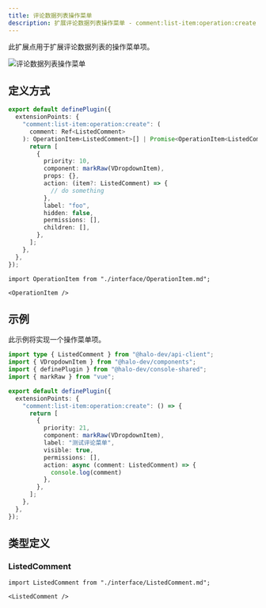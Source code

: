 ```yaml
---
title: 评论数据列表操作菜单
description: 扩展评论数据列表操作菜单 - comment:list-item:operation:create
---
```


此扩展点用于扩展评论数据列表的操作菜单项。

![评论数据列表操作菜单](/img/developer-guide/plugin/extension-points/ui/comment-list-item-operation-create.png)

## 定义方式

```ts
export default definePlugin({
  extensionPoints: {
    "comment:list-item:operation:create": (
      comment: Ref<ListedComment>
    ): OperationItem<ListedComment>[] | Promise<OperationItem<ListedComment>[]> => {
      return [
        {
          priority: 10,
          component: markRaw(VDropdownItem),
          props: {},
          action: (item?: ListedComment) => {
            // do something
          },
          label: "foo",
          hidden: false,
          permissions: [],
          children: [],
        },
      ];
    },
  },
});
```

```mdx-code-block
import OperationItem from "./interface/OperationItem.md";

<OperationItem />
```

## 示例

此示例将实现一个操作菜单项。

```ts
import type { ListedComment } from "@halo-dev/api-client";
import { VDropdownItem } from "@halo-dev/components";
import { definePlugin } from "@halo-dev/console-shared";
import { markRaw } from "vue";

export default definePlugin({
  extensionPoints: {
    "comment:list-item:operation:create": () => {
      return [
        {
          priority: 21,
          component: markRaw(VDropdownItem),
          label: "测试评论菜单",
          visible: true,
          permissions: [],
          action: async (comment: ListedComment) => {
            console.log(comment)
          },
        },
      ];
    },
  },
});
```

## 类型定义

### ListedComment

```mdx-code-block
import ListedComment from "./interface/ListedComment.md";

<ListedComment />
```
